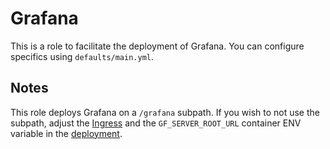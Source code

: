 # Grafana

This is a role to facilitate the deployment of Grafana.
You can configure specifics using `defaults/main.yml`.

## Notes
This role deploys Grafana on a `/grafana` subpath.
If you wish to not use the subpath, adjust the [Ingress](./templates/ingress.j2) and the `GF_SERVER_ROOT_URL` container ENV variable in the [deployment](./templates/deployment.j2).